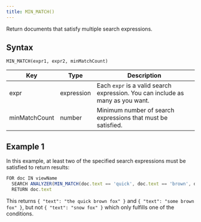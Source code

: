 ```yaml
---
title: MIN_MATCH()
---
```


Return documents that satisfy multiple search expressions.

## Syntax

`MIN_MATCH(expr1, expr2, minMatchCount)`

| Key           | Type       | Description                                                     |
|---------------|------------|-----------------------------------------------------------------|
| expr          | expression | Each `expr` is a valid search expression. You can include as many as you want. |
| minMatchCount | number     | Minimum number of search expressions that must be satisfied.    |

## Example 1

In this example, at least two of the specified search expressions must be satisfied to return results:

```js
FOR doc IN viewName
  SEARCH ANALYZER(MIN_MATCH(doc.text == 'quick', doc.text == 'brown', doc.text == 'fox', 2), "text_en")
  RETURN doc.text
```

This returns `{ "text": "the quick brown fox" }` and `{ "text": "some brown fox" }`, but not `{ "text": "snow fox" }` which only fulfills one of the conditions.
